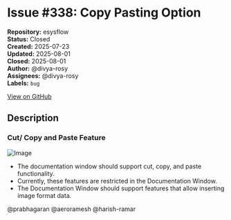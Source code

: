 # Issue #338: Copy Pasting Option

**Repository:** esysflow  
**Status:** Closed  
**Created:** 2025-07-23  
**Updated:** 2025-08-01  
**Closed:** 2025-08-01  
**Author:** @divya-rosy  
**Assignees:** @divya-rosy  
**Labels:** `bug`  

[View on GitHub](https://github.com/Simtestlab/esysflow/issues/338)

## Description

### Cut/ Copy and Paste Feature

![Image](https://github.com/user-attachments/assets/733905c6-e16e-4fbd-9ca0-aabacb5d2563)

- The documentation window should support cut, copy, and paste functionality.
- Currently, these features are restricted in the Documentation Window.
- The Documentation Window should support features that allow inserting image format data.

@prabhagaran @aeroramesh @harish-ramar 
